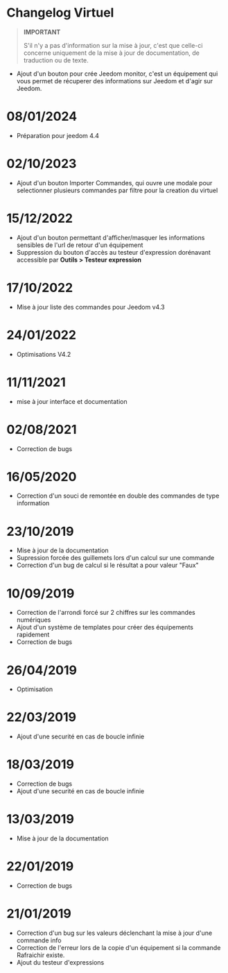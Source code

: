 # Changelog Virtuel

>**IMPORTANT**
>
>S'il n'y a pas d'information sur la mise à jour, c'est que celle-ci concerne uniquement de la mise à jour de documentation, de traduction ou de texte.

- Ajout d'un bouton pour crée Jeedom monitor, c'est un équipement qui vous permet de récuperer des informations sur Jeedom et d'agir sur Jeedom.

# 08/01/2024

- Préparation pour jeedom 4.4

# 02/10/2023

- Ajout d'un bouton Importer Commandes, qui ouvre une modale pour selectionner plusieurs commandes par filtre pour la creation du virtuel

# 15/12/2022

- Ajout d'un bouton permettant d'afficher/masquer les informations sensibles de l'url de retour d'un équipement
- Suppression du bouton d'accès au testeur d'expression dorénavant accessible par **Outils > Testeur expression**

# 17/10/2022

- Mise à jour liste des commandes pour Jeedom v4.3

# 24/01/2022

- Optimisations V4.2

# 11/11/2021

- mise à jour interface et documentation

# 02/08/2021

- Correction de bugs

# 16/05/2020

- Correction d'un souci de remontée en double des commandes de type information

# 23/10/2019

- Mise à jour de la documentation
- Supression forcée des guillemets lors d'un calcul sur une commande
- Correction d'un bug de calcul si le résultat a pour valeur "Faux"

# 10/09/2019

- Correction de l'arrondi forcé sur 2 chiffres sur les commandes numériques
- Ajout d'un système de templates pour créer des équipements rapidement
- Correction de bugs

# 26/04/2019

- Optimisation

# 22/03/2019

- Ajout d'une securité en cas de boucle infinie

# 18/03/2019

- Correction de bugs
- Ajout d'une securité en cas de boucle infinie

# 13/03/2019

- Mise à jour de la documentation

# 22/01/2019

- Correction de bugs

# 21/01/2019

- Correction d'un bug sur les valeurs déclenchant la mise à jour d'une commande info
- Correction de l'erreur lors de la copie d'un équipement si la commande Rafraichir existe.
- Ajout du testeur d'expressions
